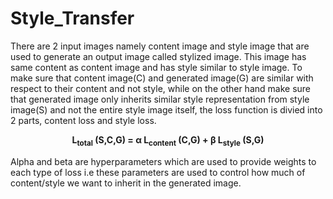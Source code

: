 # Style_Transfer
There are 2 input images namely content image and style image that are used to generate an output image called stylized image. This image has same content as content image and has style similar to style image. To make sure that content image(C) and generated image(G) are similar with respect to their content and not style, while on the other hand make sure that generated image only inherits similar style representation from style image(S) and not the entire style image itself, the loss function is divied into 2 parts, content loss and style loss.<br>
<p align='center'>
  <b>
    L<sub>total</sub> (S,C,G) = α L<sub>content</sub> (C,G) + β L<sub>style</sub> (S,G)
  </b>
</p>
Alpha and beta are hyperparameters which are used to provide weights to each type of loss i.e these parameters are used to control how much of content/style we want to inherit in the generated image.

